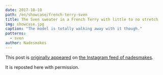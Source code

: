```yaml
---
date: 2017-10-10
path: /en/showcase/french-terry-sven
title: The Sven sweater in a French Terry with little to no stretch
img: showcase.jpg
caption: "The model is totally walking away with it though."
patterns:
  - sven
author: Nadesmakes
---
```


This post is [originally appeared](https://www.instagram.com/p/BaBqKDtDelP/) on [the Instagram feed of nadesmakes](https://www.instagram.com/nadesmakes/).

It is reposted here with permission.